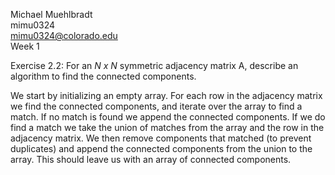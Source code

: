 Michael Muehlbradt  
mimu0324  
mimu0324@colorado.edu  
Week 1  
  
Exercise 2.2: For an _N x N_ symmetric adjacency matrix A, describe an algorithm to find the connected components.  
  
We start by initializing an empty array. For each row in the adjacency matrix we find the connected components, and iterate over the array to find a match. If no match is found we append the connected components. If we do find a match we take the union of matches from the array and the row in the adjacency matrix. We then remove components that matched (to prevent duplicates) and append the connected components from the union to the array. This should leave us with an array of connected components.

